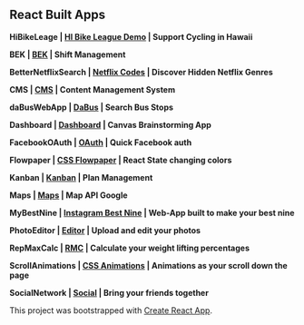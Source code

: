 ## React Built Apps

<b>HiBikeLeage | [HI Bike League Demo](https://github.com/ba5eem/React-StarterPack/tree/HiBikeLeague) | Support Cycling in Hawaii</b>

<b>BEK | [BEK](https://github.com/ba5eem/React-StarterPack/tree/bek) | Shift Management</b>

<b>BetterNetflixSearch | [Netflix Codes](https://github.com/ba5eem/React-StarterPack/tree/betterNetflixSearch) | Discover Hidden Netflix Genres</b>

<b>CMS | [CMS](https://github.com/ba5eem/React-StarterPack/tree/cms) | Content Management System</b>

<b>daBusWebApp | [DaBus](https://github.com/ba5eem/React-StarterPack/tree/daBusWebApp) | Search Bus Stops</b>

<b>Dashboard | [Dashboard](https://github.com/ba5eem/React-StarterPack/tree/dashboard) | Canvas Brainstorming App</b>

<b>FacebookOAuth | [OAuth](https://github.com/ba5eem/React-StarterPack/tree/facebookOAuth) | Quick Facebook auth </b>

<b>Flowpaper | [CSS Flowpaper](https://github.com/ba5eem/React-StarterPack/tree/flowpaper) | React State changing colors</b>

<b>Kanban | [Kanban](https://github.com/ba5eem/React-StarterPack/tree/kanban) | Plan Management</b>

<b>Maps | [Maps](https://github.com/ba5eem/React-StarterPack/tree/maps) | Map API Google</b>

<b>MyBestNine | [Instagram Best Nine](https://github.com/ba5eem/React-StarterPack/tree/mybestnine) | Web-App built to make your best nine</b>

<b>PhotoEditor | [Editor](https://github.com/ba5eem/React-StarterPack/tree/photoEditor) | Upload and edit your photos</b>

<b>RepMaxCalc | [RMC](https://github.com/ba5eem/React-StarterPack/tree/repMaxCalc) | Calculate your weight lifting percentages</b>

<b>ScrollAnimations | [CSS Animations](https://github.com/ba5eem/React-StarterPack/tree/scrollanimations) | Animations as your scroll down the page</b>

<b>SocialNetwork | [Social](https://github.com/ba5eem/React-StarterPack/tree/socialnetwork) | Bring your friends together</b>



This project was bootstrapped with [Create React App](https://github.com/facebookincubator/create-react-app).